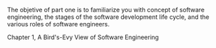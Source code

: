 The objetive of part one is to familiarize you with concept of software engineering, the stages of the software development life cycle, and the various roles of software engineers.

Chapter 1, A Bird's-Evy View of Software Engineering
